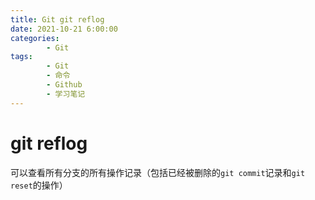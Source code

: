 ```yaml
---
title: Git git reflog
date: 2021-10-21 6:00:00
categories:
        - Git
tags:
        - Git
        - 命令
        - Github
        - 学习笔记
---
```


# git reflog

可以查看所有分支的所有操作记录（包括已经被删除的`git commit`记录和`git reset`的操作）
